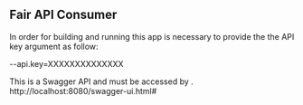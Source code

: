 ## Fair API Consumer

In order for building and running this app is necessary to provide the
the API key argument as follow:

--api.key=XXXXXXXXXXXXXX

This is a Swagger API and must be accessed by . http://localhost:8080/swagger-ui.html#
